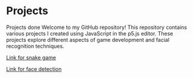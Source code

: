 # Projects
Projects done
Welcome to my GitHub repository! This repository contains various projects I created using JavaScript in the p5.js editor. These projects explore different aspects of game development and facial recognition techniques.


[Link for snake game](https://editor.p5js.org/Yogita_Menon/collections/-kW0RG3oo)

[Link for face detection](https://editor.p5js.org/Yogita_Menon/collections/mAuT4n7zw)
